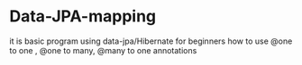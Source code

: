 # Data-JPA-mapping
it is basic program using data-jpa/Hibernate for beginners how to use @one to one , @one to many, @many to one annotations
